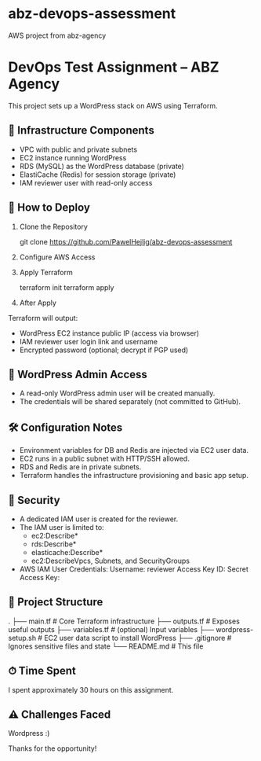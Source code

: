 # abz-devops-assessment
AWS project from abz-agency
# DevOps Test Assignment – ABZ Agency

This project sets up a WordPress stack on AWS using Terraform.

## 🔧 Infrastructure Components

- VPC with public and private subnets
- EC2 instance running WordPress
- RDS (MySQL) as the WordPress database (private)
- ElastiCache (Redis) for session storage (private)
- IAM reviewer user with read-only access

## 🚀 How to Deploy

1. Clone the Repository

   git clone https://github.com/PawelHejlig/abz-devops-assessment

2. Configure AWS Access


3. Apply Terraform

   terraform init
   terraform apply

4. After Apply

Terraform will output:
- WordPress EC2 instance public IP (access via browser)
- IAM reviewer user login link and username
- Encrypted password (optional; decrypt if PGP used)

## 📄 WordPress Admin Access

- A read-only WordPress admin user will be created manually.
- The credentials will be shared separately (not committed to GitHub).

## 🛠️ Configuration Notes

- Environment variables for DB and Redis are injected via EC2 user data.
- EC2 runs in a public subnet with HTTP/SSH allowed.
- RDS and Redis are in private subnets.
- Terraform handles the infrastructure provisioning and basic app setup.

## 🔐 Security

- A dedicated IAM user is created for the reviewer.
- The IAM user is limited to:
  - ec2:Describe*
  - rds:Describe*
  - elasticache:Describe*
  - ec2:DescribeVpcs, Subnets, and SecurityGroups
- AWS IAM User Credentials:
Username: reviewer
Access Key ID: <output from Terraform>
Secret Access Key: <output from Terraform>

## 📂 Project Structure

.
├── main.tf                # Core Terraform infrastructure
├── outputs.tf             # Exposes useful outputs
├── variables.tf           # (optional) Input variables
├── wordpress-setup.sh     # EC2 user data script to install WordPress
├── .gitignore             # Ignores sensitive files and state
└── README.md              # This file

## ⏱ Time Spent

I spent approximately 30 hours on this assignment.

## ⚠️ Challenges Faced

Wordpress :)

Thanks for the opportunity!

